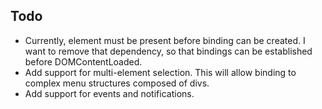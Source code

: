 ## Todo

* Currently, element must be present before binding can be created. I want to remove that dependency, so that bindings can be established before DOMContentLoaded.
* Add support for multi-element selection. This will allow binding to complex
menu structures composed of divs.
* Add support for events and notifications.
